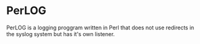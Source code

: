 # PerLOG
 PerLOG is a logging proggram written in Perl that does not use redirects in the syslog system but has it's own listener.
